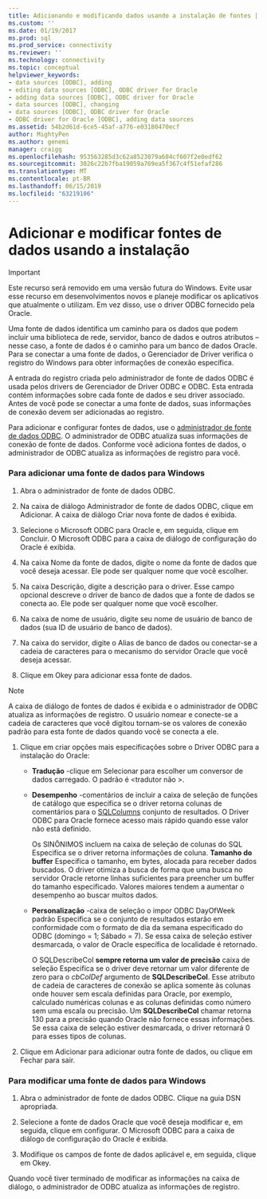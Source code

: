 ```yaml
---
title: Adicionando e modificando dados usando a instalação de fontes | Microsoft Docs
ms.custom: ''
ms.date: 01/19/2017
ms.prod: sql
ms.prod_service: connectivity
ms.reviewer: ''
ms.technology: connectivity
ms.topic: conceptual
helpviewer_keywords:
- data sources [ODBC], adding
- editing data sources [ODBC], ODBC driver for Oracle
- adding data sources [ODBC], ODBC driver for Oracle
- data sources [ODBC], changing
- data sources [ODBC], ODBC driver for Oracle
- ODBC driver for Oracle [ODBC], adding data sources
ms.assetid: 54b2d61d-6ce5-45af-a776-e03180470ecf
author: MightyPen
ms.author: genemi
manager: craigg
ms.openlocfilehash: 953563285d3c62a8523079a604cf607f2e0edf62
ms.sourcegitcommit: 3026c22b7fba19059a769ea5f367c4f51efaf286
ms.translationtype: MT
ms.contentlocale: pt-BR
ms.lasthandoff: 06/15/2019
ms.locfileid: "63219106"
---
```

# <a name="adding-and-modifying-data-sources-using-setup"></a>Adicionar e modificar fontes de dados usando a instalação
> [!IMPORTANT]  
>  Este recurso será removido em uma versão futura do Windows. Evite usar esse recurso em desenvolvimentos novos e planeje modificar os aplicativos que atualmente o utilizam. Em vez disso, use o driver ODBC fornecido pela Oracle.  
  
 Uma fonte de dados identifica um caminho para os dados que podem incluir uma biblioteca de rede, servidor, banco de dados e outros atributos – nesse caso, a fonte de dados é o caminho para um banco de dados Oracle. Para se conectar a uma fonte de dados, o Gerenciador de Driver verifica o registro do Windows para obter informações de conexão específica.  
  
 A entrada do registro criada pelo administrador de fonte de dados ODBC é usada pelos drivers de Gerenciador de Driver ODBC e ODBC. Esta entrada contém informações sobre cada fonte de dados e seu driver associado. Antes de você pode se conectar a uma fonte de dados, suas informações de conexão devem ser adicionadas ao registro.  
  
 Para adicionar e configurar fontes de dados, use o [administrador de fonte de dados ODBC](../../odbc/admin/odbc-data-source-administrator.md). O administrador de ODBC atualiza suas informações de conexão de fonte de dados. Conforme você adiciona fontes de dados, o administrador de ODBC atualiza as informações de registro para você.  
  
### <a name="to-add-a-data-source-for-windows"></a>Para adicionar uma fonte de dados para Windows  
  
1.  Abra o administrador de fonte de dados ODBC.  
  
2.  Na caixa de diálogo Administrador de fonte de dados ODBC, clique em Adicionar. A caixa de diálogo Criar nova fonte de dados é exibida.  
  
3.  Selecione o Microsoft ODBC para Oracle e, em seguida, clique em Concluir. O Microsoft ODBC para a caixa de diálogo de configuração do Oracle é exibida.  
  
4.  Na caixa Nome da fonte de dados, digite o nome da fonte de dados que você deseja acessar. Ele pode ser qualquer nome que você escolher.  
  
5.  Na caixa Descrição, digite a descrição para o driver. Esse campo opcional descreve o driver de banco de dados que a fonte de dados se conecta ao. Ele pode ser qualquer nome que você escolher.  
  
6.  Na caixa de nome de usuário, digite seu nome de usuário de banco de dados (sua ID de usuário de banco de dados).  
  
7.  Na caixa do servidor, digite o Alias de banco de dados ou conectar-se a cadeia de caracteres para o mecanismo do servidor Oracle que você deseja acessar.  
  
8.  Clique em Okey para adicionar essa fonte de dados.  
  
> [!NOTE]  
>  A caixa de diálogo de fontes de dados é exibida e o administrador de ODBC atualiza as informações de registro. O usuário nomear e conecte-se a cadeia de caracteres que você digitou tornam-se os valores de conexão padrão para esta fonte de dados quando você se conecta a ele.  
  
1.  Clique em criar opções mais especificações sobre o Driver ODBC para a instalação do Oracle:  
  
    -   **Tradução** -clique em Selecionar para escolher um conversor de dados carregado. O padrão é \<tradutor não >.  
  
    -   **Desempenho** -comentários de incluir a caixa de seleção de funções de catálogo que especifica se o driver retorna colunas de comentários para o [SQLColumns](../../odbc/microsoft/level-1-api-functions-odbc-driver-for-oracle.md) conjunto de resultados. O Driver ODBC para Oracle fornece acesso mais rápido quando esse valor não está definido.  
  
         Os SINÔNIMOS incluem na caixa de seleção de colunas do SQL Especifica se o driver retorna informações de coluna. **Tamanho do buffer** Especifica o tamanho, em bytes, alocada para receber dados buscados. O driver otimiza a busca de forma que uma busca no servidor Oracle retorne linhas suficientes para preencher um buffer do tamanho especificado. Valores maiores tendem a aumentar o desempenho ao buscar muitos dados.  
  
    -   **Personalização** -caixa de seleção o impor ODBC DayOfWeek padrão Especifica se o conjunto de resultados estarão em conformidade com o formato de dia da semana especificado do ODBC (domingo = 1; Sábado = 7). Se essa caixa de seleção estiver desmarcada, o valor de Oracle específica de localidade é retornado.  
  
         O SQLDescribeCol **sempre retorna um valor de precisão** caixa de seleção Especifica se o driver deve retornar um valor diferente de zero para o *cbColDef* argumento de **SQLDescribeCol**. Esse atributo de cadeia de caracteres de conexão se aplica somente às colunas onde houver sem escala definidas para Oracle, por exemplo, calculado numéricas colunas e as colunas definidas como número sem uma escala ou precisão. Um **SQLDescribeCol** chamar retorna 130 para a precisão quando Oracle não fornece essas informações. Se essa caixa de seleção estiver desmarcada, o driver retornará 0 para esses tipos de colunas.  
  
2.  Clique em Adicionar para adicionar outra fonte de dados, ou clique em Fechar para sair.  
  
### <a name="to-modify-a-data-source-for-windows"></a>Para modificar uma fonte de dados para Windows  
  
1.  Abra o administrador de fonte de dados ODBC. Clique na guia DSN apropriada.  
  
2.  Selecione a fonte de dados Oracle que você deseja modificar e, em seguida, clique em configurar. O Microsoft ODBC para a caixa de diálogo de configuração do Oracle é exibida.  
  
3.  Modifique os campos de fonte de dados aplicável e, em seguida, clique em Okey.  
  
 Quando você tiver terminado de modificar as informações na caixa de diálogo, o administrador de ODBC atualiza as informações de registro.
